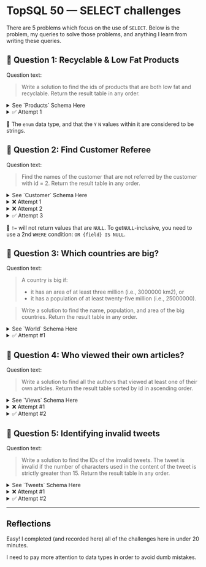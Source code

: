 # TopSQL 50 — SELECT challenges

There are 5 problems which focus on the use of `SELECT`. Below is the problem, my queries to solve those problems, and anything I learn from writing these queries. 

## 🎯 Question 1: Recyclable & Low Fat Products

Question text:
> Write a solution to find the ids of products that are both low fat and recyclable.
> Return the result table in any order.

<details>
  <summary>See `Products` Schema Here</summary>


| Column Name | Type    |
|-------------|---------|
| product_id  | int     |
| low_fats    | enum    |
| recyclable  | enum    |

* product_id is the primary key (column with unique values) for this table.
* low_fats is an ENUM (category) of type ('Y', 'N') where 'Y' means this product is low fat and 'N' means it is not.
* recyclable is an ENUM (category) of types ('Y', 'N') where 'Y' means this product is recyclable and 'N' means it is not.

</details>

<details><summary>✅ Attempt 1</summary>

```
SELECT product_id
FROM products
WHERE low_fats = 'Y'
  AND recyclable = 'Y';
```

</details>

🧠 The `enum` data type, and that the `Y` `N` values within it are considered to be strings. 

## 🎯 Question 2: Find Customer Referee

Question text:
> Find the names of the customer that are not referred by the customer with id = 2.
> Return the result table in any order.

</details>

<details><summary>See `Customer` Schema Here</summary>

| Column Name | Type    |
|-------------|---------|
| id          | int     |
| name        | varchar |
| referee_id  | int     |

* In SQL, id is the primary key column for this table.
* Each row of this table indicates the id of a customer, their name, and the id of the customer who referred them.

</details>

<details><summary>❌ Attempt 1</summary>

```
SELECT name
FROM Customer
WHERE referee_id NOT = 2;
```
Error: `NOT = 2` is not correct syntax. To get "INT value is not #" I should use `!=`.

</details>

<details><summary>❌ Attempt 2 </summary>

```
SELECT name
FROM Customer
WHERE referee_id != 2;
```
Error: This correctly filtered out `referee_id = 2`, but it did _not_ list the three people which had a `null` value. SQL treats `UNKNOWN` values as separate to `TRUE` or `FALSE`, so to get `NULL`-inclusive results, I need to append `OR referee_id IS NULL` to my query. 

</details>

<details><summary>✅ Attempt 3 </summary>

```
SELECT name
FROM Customer
WHERE referee_id != 2
  OR referee_id IS NULL;
```

</details>

🧠 `!=` will not return values that are `NULL`. To get`NULL`-inclusive, you need to use a 2nd `WHERE` condition: `OR {field} IS NULL`.

## 🎯 Question 3: Which countries are big?

Question text: 
> A country is big if:
> * it has an area of at least three million (i.e., 3000000 km2), or
> * it has a population of at least twenty-five million (i.e., 25000000).

> Write a solution to find the name, population, and area of the big countries.
> Return the result table in any order.

<details><summary>See `World` Schema Here</summary>


| Column Name | Type    |
|-------------|---------|
| name        | varchar |
| continent   | varchar |
| area        | int     |
| population  | int     |
| gdp         | bigint  |

* name is the primary key (column with unique values) for this table.
* Each row of this table gives information about the name of a country, the continent to which it belongs, its area, the population, and its GDP value.

</details>

<details><summary>✅ Attempt #1</summary>

```
Select name, population, area
FROM World
WHERE area > 3000000
  OR population > 25000000;
```
</details>

## 🎯 Question 4: Who viewed their own articles?

Question text: 
> Write a solution to find all the authors that viewed at least one of their own articles.
> Return the result table sorted by id in ascending order.

<details><summary>See `Views` Schema Here</summary>

| Column Name   | Type    |
|---------------|---------|
| article_id    | int     |
| author_id     | int     |
| viewer_id     | int     |
| view_date     | date    |

* There is no primary key (column with unique values) for this table, the table may have duplicate rows.
* Each row of this table indicates that some viewer viewed an article (written by some author) on some date. 
Note that equal author_id and viewer_id indicate the same person.

</details>

<details><summary>❌ Attempt #1</summary>

I'm wondering if I can just write a condition where `field X = field Y`. Probably not... but let's see!

```
Select author_id AS id
FROM Views
WHERE author_id = viewer_id;
```

Error: 
* The syntax actually works just fine!
* The problem is that there are duplicate datas, so I should have selected `DISTINCT` ids
* I forgot to sort in ascending order

</details>

<details><summary>✅ Attempt #2</summary>

```
Select DISTINCT author_id AS id
FROM Views
WHERE author_id = viewer_id
ORDER BY author_id;
```

</details>

## 🎯 Question 5: Identifying invalid tweets

Question text: 
> Write a solution to find the IDs of the invalid tweets. The tweet is invalid if the number of characters used in the content of the tweet is strictly greater than 15.
> Return the result table in any order.

<details><summary>See `Tweets` Schema Here</summary>

| Column Name    | Type    |
|----------------|---------|
| tweet_id       | int     |
| content        | varchar |

* tweet_id is the primary key (column with unique values) for this table.
* This table contains all the tweets in a social media app.

</details>

<details><summary>❌ Attempt #1</summary>

```
SELECT tweet_id 
FROM Tweets
WHERE content > 15;
```
ERROR: 
* Dumb mistake. I assumed `content` would be the character length, but (a) that wouldn't be called content, and (b) the filetype is `varchar` not `int`
* What I need to do is count the amount of characters in each tweet

</details>

<details><summary>✅ Attempt #2</summary>

```
SELECT tweet_id 
FROM Tweets
WHERE LENGTH(content) > 15;
```
</details>

--- 

## Reflections

Easy! I completed (and recorded here) all of the challenges here in under 20 minutes. 

I need to pay more attention to data types in order to avoid dumb mistakes.
